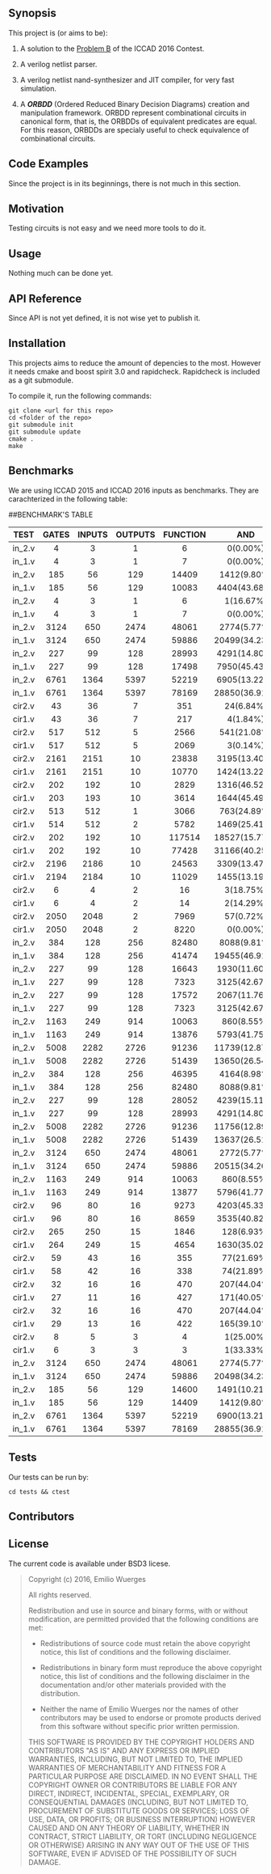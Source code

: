 ## Synopsis

This project is (or aims to be):

1. A solution to the [Problem B](http://cad-contest-2016.el.cycu.edu.tw/problem_B/default.html) of the ICCAD 2016 Contest.

2. A verilog netlist parser.

4. A verilog netlist nand-synthesizer and JIT compiler, for very fast simulation.

5. A ***ORBDD*** (Ordered Reduced Binary Decision Diagrams) creation and manipulation framework. ORBDD represent combinational circuits in canonical form, that is, the ORBDDs of equivalent predicates are equal. For this reason, ORBDDs are specialy useful to check equivalence of combinational circuits.


## Code Examples

Since the project is in its beginnings, there is not much in this section.


## Motivation

Testing circuits is not easy and we need more tools to do it.

## Usage

Nothing much can be done yet.

## API Reference

Since API is not yet defined, it is not wise yet to publish it.

## Installation

This projects aims to reduce the amount of depencies to the most. However it needs cmake and boost spirit 3.0 and rapidcheck.
Rapidcheck is included as a git submodule.

To compile it, run the following commands:

```
git clone <url for this repo>
cd <folder of the repo>
git submodule init
git submodule update
cmake .
make
```

## Benchmarks

We are using ICCAD 2015 and ICCAD 2016 inputs as benchmarks. They are carachterized in the following table:


##BENCHMARK'S TABLE

|TEST|GATES|INPUTS|OUTPUTS|FUNCTION|AND|NAND|OR|NOR|XOR|XNOR|NOT|BUF|
|:---:|:---:|:---:|:---:|:---:|:---:|:---:|:---:|:---:|:---:|:---:|:---:|:---:|
|in_2.v|4|3|1|6|0(0.00%)|4(66.67%)|1(16.67%)|0(0.00%)|0(0.00%)|0(0.00%)|0(0.00%)|1(16.67%)|
|in_1.v|4|3|1|7|0(0.00%)|2(28.57%)|2(28.57%)|0(0.00%)|0(0.00%)|0(0.00%)|2(28.57%)|1(14.29%)|
|in_2.v|185|56|129|14409|1412(9.80%)|1726(11.98%)|1040(7.22%)|460(3.19%)|992(6.88%)|100(0.69%)|2374(16.48%)|6305(43.76%)|
|in_1.v|185|56|129|10083|4404(43.68%)|0(0.00%)|1150(11.41%)|286(2.84%)|2426(24.06%)|314(3.11%)|199(1.97%)|1304(12.93%)|
|in_2.v|4|3|1|6|1(16.67%)|4(66.67%)|0(0.00%)|0(0.00%)|0(0.00%)|0(0.00%)|0(0.00%)|1(16.67%)|
|in_1.v|4|3|1|7|0(0.00%)|2(28.57%)|2(28.57%)|0(0.00%)|0(0.00%)|0(0.00%)|2(28.57%)|1(14.29%)|
|in_2.v|3124|650|2474|48061|2774(5.77%)|7189(14.96%)|3853(8.02%)|3230(6.72%)|152(0.32%)|69(0.14%)|9931(20.66%)|20863(43.41%)|
|in_1.v|3124|650|2474|59886|20499(34.23%)|11(0.02%)|8504(14.20%)|63(0.11%)|4170(6.96%)|298(0.50%)|7623(12.73%)|18718(31.26%)|
|in_2.v|227|99|128|28993|4291(14.80%)|6239(21.52%)|4341(14.97%)|1460(5.04%)|3495(12.05%)|128(0.44%)|8364(28.85%)|675(2.33%)|
|in_1.v|227|99|128|17498|7950(45.43%)|0(0.00%)|1681(9.61%)|1214(6.94%)|3395(19.40%)|1298(7.42%)|506(2.89%)|1454(8.31%)|
|in_2.v|6761|1364|5397|52219|6905(13.22%)|7068(13.54%)|4978(9.53%)|5669(10.86%)|31(0.06%)|13(0.02%)|9548(18.28%)|18007(34.48%)|
|in_1.v|6761|1364|5397|78169|28850(36.91%)|13(0.02%)|11091(14.19%)|404(0.52%)|3239(4.14%)|93(0.12%)|11937(15.27%)|22542(28.84%)|
|cir2.v|43|36|7|351|24(6.84%)|89(25.36%)|27(7.69%)|42(11.97%)|0(0.00%)|0(0.00%)|109(31.05%)|60(17.09%)|
|cir1.v|43|36|7|217|4(1.84%)|79(36.41%)|0(0.00%)|19(8.76%)|18(8.29%)|0(0.00%)|40(18.43%)|57(26.27%)|
|cir2.v|517|512|5|2566|541(21.08%)|264(10.29%)|125(4.87%)|320(12.47%)|58(2.26%)|9(0.35%)|722(28.14%)|527(20.54%)|
|cir1.v|517|512|5|2069|3(0.14%)|0(0.00%)|255(12.32%)|0(0.00%)|768(37.12%)|0(0.00%)|4(0.19%)|1039(50.22%)|
|cir2.v|2161|2151|10|23838|3195(13.40%)|2624(11.01%)|1590(6.67%)|1612(6.76%)|681(2.86%)|500(2.10%)|7214(30.26%)|6422(26.94%)|
|cir1.v|2161|2151|10|10770|1424(13.22%)|0(0.00%)|579(5.38%)|0(0.00%)|3582(33.26%)|0(0.00%)|852(7.91%)|4333(40.23%)|
|cir2.v|202|192|10|2829|1316(46.52%)|0(0.00%)|0(0.00%)|0(0.00%)|54(1.91%)|0(0.00%)|1045(36.94%)|414(14.63%)|
|cir1.v|203|193|10|3614|1644(45.49%)|0(0.00%)|670(18.54%)|20(0.55%)|593(16.41%)|0(0.00%)|463(12.81%)|224(6.20%)|
|cir2.v|513|512|1|3066|763(24.89%)|0(0.00%)|254(8.28%)|0(0.00%)|766(24.98%)|0(0.00%)|0(0.00%)|1283(41.85%)|
|cir1.v|514|512|2|5782|1469(25.41%)|0(0.00%)|496(8.58%)|0(0.00%)|1493(25.82%)|0(0.00%)|279(4.83%)|2045(35.37%)|
|cir2.v|202|192|10|117514|18527(15.77%)|23112(19.67%)|16314(13.88%)|6546(5.57%)|9002(7.66%)|1318(1.12%)|41114(34.99%)|1581(1.35%)|
|cir1.v|202|192|10|77428|31166(40.25%)|0(0.00%)|11810(15.25%)|8777(11.34%)|24143(31.18%)|0(0.00%)|403(0.52%)|1129(1.46%)|
|cir2.v|2196|2186|10|24563|3309(13.47%)|2700(10.99%)|1620(6.60%)|1674(6.82%)|717(2.92%)|527(2.15%)|7469(30.41%)|6547(26.65%)|
|cir1.v|2194|2184|10|11029|1455(13.19%)|0(0.00%)|592(5.37%)|0(0.00%)|3702(33.57%)|0(0.00%)|871(7.90%)|4409(39.98%)|
|cir2.v|6|4|2|16|3(18.75%)|0(0.00%)|2(12.50%)|0(0.00%)|0(0.00%)|0(0.00%)|1(6.25%)|10(62.50%)|
|cir1.v|6|4|2|14|2(14.29%)|0(0.00%)|2(14.29%)|0(0.00%)|0(0.00%)|0(0.00%)|1(7.14%)|9(64.29%)|
|cir2.v|2050|2048|2|7969|57(0.72%)|1513(18.99%)|2006(25.17%)|261(3.28%)|0(0.00%)|0(0.00%)|2078(26.08%)|2054(25.77%)|
|cir1.v|2050|2048|2|8220|0(0.00%)|0(0.00%)|2046(24.89%)|0(0.00%)|1031(12.54%)|0(0.00%)|10(0.12%)|5133(62.45%)|
|in_2.v|384|128|256|82480|8088(9.81%)|12720(15.42%)|9754(11.83%)|1666(2.02%)|9744(11.81%)|199(0.24%)|16484(19.99%)|23825(28.89%)|
|in_1.v|384|128|256|41474|19455(46.91%)|0(0.00%)|3967(9.57%)|3504(8.45%)|8244(19.88%)|3584(8.64%)|536(1.29%)|2184(5.27%)|
|in_2.v|227|99|128|16643|1930(11.60%)|2259(13.57%)|1818(10.92%)|700(4.21%)|1465(8.80%)|41(0.25%)|2860(17.18%)|5570(33.47%)|
|in_1.v|227|99|128|7323|3125(42.67%)|0(0.00%)|688(9.40%)|465(6.35%)|1329(18.15%)|503(6.87%)|289(3.95%)|924(12.62%)|
|in_2.v|227|99|128|17572|2067(11.76%)|1959(11.15%)|1626(9.25%)|572(3.26%)|1750(9.96%)|34(0.19%)|2490(14.17%)|7074(40.26%)|
|in_1.v|227|99|128|7323|3125(42.67%)|0(0.00%)|688(9.40%)|465(6.35%)|1329(18.15%)|503(6.87%)|289(3.95%)|924(12.62%)|
|in_2.v|1163|249|914|10063|860(8.55%)|2093(20.80%)|1023(10.17%)|983(9.77%)|56(0.56%)|20(0.20%)|2931(29.13%)|2097(20.84%)|
|in_1.v|1163|249|914|13876|5793(41.75%)|3(0.02%)|2385(17.19%)|22(0.16%)|1033(7.44%)|91(0.66%)|2220(16.00%)|2329(16.78%)|
|in_2.v|5008|2282|2726|91236|11739(12.87%)|16094(17.64%)|10098(11.07%)|7409(8.12%)|1105(1.21%)|753(0.83%)|29486(32.32%)|14552(15.95%)|
|in_1.v|5008|2282|2726|51439|13650(26.54%)|0(0.00%)|5219(10.15%)|4(0.01%)|12750(24.79%)|0(0.00%)|8314(16.16%)|11502(22.36%)|
|in_2.v|384|128|256|46395|4164(8.98%)|4632(9.98%)|3708(7.99%)|1504(3.24%)|4082(8.80%)|209(0.45%)|6386(13.76%)|21710(46.79%)|
|in_1.v|384|128|256|82480|8088(9.81%)|12720(15.42%)|9754(11.83%)|1666(2.02%)|9744(11.81%)|199(0.24%)|16484(19.99%)|23825(28.89%)|
|in_2.v|227|99|128|28052|4239(15.11%)|5910(21.07%)|4253(15.16%)|1360(4.85%)|3541(12.62%)|137(0.49%)|7952(28.35%)|660(2.35%)|
|in_1.v|227|99|128|28993|4291(14.80%)|6239(21.52%)|4341(14.97%)|1460(5.04%)|3495(12.05%)|128(0.44%)|8364(28.85%)|675(2.33%)|
|in_2.v|5008|2282|2726|91236|11756(12.89%)|16077(17.62%)|10094(11.06%)|7409(8.12%)|1109(1.22%)|753(0.83%)|29486(32.32%)|14552(15.95%)|
|in_1.v|5008|2282|2726|51439|13637(26.51%)|11(0.02%)|5214(10.14%)|7(0.01%)|12754(24.79%)|0(0.00%)|8316(16.17%)|11500(22.36%)|
|in_2.v|3124|650|2474|48061|2772(5.77%)|7193(14.97%)|3857(8.03%)|3228(6.72%)|149(0.31%)|68(0.14%)|9926(20.65%)|20868(43.42%)|
|in_1.v|3124|650|2474|59886|20515(34.26%)|0(0.00%)|8501(14.20%)|60(0.10%)|4171(6.96%)|298(0.50%)|7621(12.73%)|18720(31.26%)|
|in_2.v|1163|249|914|10063|860(8.55%)|2093(20.80%)|1023(10.17%)|983(9.77%)|56(0.56%)|20(0.20%)|2931(29.13%)|2097(20.84%)|
|in_1.v|1163|249|914|13877|5796(41.77%)|0(0.00%)|2388(17.21%)|20(0.14%)|1032(7.44%)|91(0.66%)|2221(16.00%)|2329(16.78%)|
|cir2.v|96|80|16|9273|4203(45.33%)|359(3.87%)|1014(10.93%)|677(7.30%)|1922(20.73%)|478(5.15%)|220(2.37%)|400(4.31%)|
|cir1.v|96|80|16|8659|3535(40.82%)|0(0.00%)|1153(13.32%)|797(9.20%)|2486(28.71%)|0(0.00%)|145(1.67%)|543(6.27%)|
|cir2.v|265|250|15|1846|128(6.93%)|374(20.26%)|107(5.80%)|202(10.94%)|12(0.65%)|6(0.33%)|648(35.10%)|369(19.99%)|
|cir1.v|264|249|15|4654|1630(35.02%)|0(0.00%)|635(13.64%)|20(0.43%)|525(11.28%)|0(0.00%)|1333(28.64%)|511(10.98%)|
|cir2.v|59|43|16|355|77(21.69%)|0(0.00%)|27(7.61%)|0(0.00%)|56(15.77%)|1(0.28%)|28(7.89%)|166(46.76%)|
|cir1.v|58|42|16|338|74(21.89%)|0(0.00%)|27(7.99%)|0(0.00%)|54(15.98%)|2(0.59%)|17(5.03%)|164(48.52%)|
|cir2.v|32|16|16|470|207(44.04%)|0(0.00%)|48(10.21%)|14(2.98%)|105(22.34%)|0(0.00%)|16(3.40%)|80(17.02%)|
|cir1.v|27|11|16|427|171(40.05%)|0(0.00%)|40(9.37%)|12(2.81%)|92(21.55%)|0(0.00%)|16(3.75%)|96(22.48%)|
|cir2.v|32|16|16|470|207(44.04%)|0(0.00%)|48(10.21%)|14(2.98%)|105(22.34%)|0(0.00%)|16(3.40%)|80(17.02%)|
|cir1.v|29|13|16|422|165(39.10%)|0(0.00%)|41(9.72%)|11(2.61%)|92(21.80%)|0(0.00%)|15(3.55%)|98(23.22%)|
|cir2.v|8|5|3|4|1(25.00%)|0(0.00%)|1(25.00%)|0(0.00%)|1(25.00%)|0(0.00%)|1(25.00%)|0(0.00%)|
|cir1.v|6|3|3|3|1(33.33%)|0(0.00%)|1(33.33%)|0(0.00%)|1(33.33%)|0(0.00%)|0(0.00%)|0(0.00%)|
|in_2.v|3124|650|2474|48061|2774(5.77%)|7189(14.96%)|3853(8.02%)|3230(6.72%)|152(0.32%)|69(0.14%)|9931(20.66%)|20863(43.41%)|
|in_1.v|3124|650|2474|59886|20498(34.23%)|11(0.02%)|8504(14.20%)|63(0.11%)|4169(6.96%)|298(0.50%)|7625(12.73%)|18718(31.26%)|
|in_2.v|185|56|129|14600|1491(10.21%)|1879(12.87%)|1143(7.83%)|518(3.55%)|984(6.74%)|78(0.53%)|2692(18.44%)|5815(39.83%)|
|in_1.v|185|56|129|14409|1412(9.80%)|1726(11.98%)|1040(7.22%)|460(3.19%)|992(6.88%)|100(0.69%)|2374(16.48%)|6305(43.76%)|
|in_2.v|6761|1364|5397|52219|6900(13.21%)|7072(13.54%)|4982(9.54%)|5670(10.86%)|28(0.05%)|12(0.02%)|9543(18.27%)|18012(34.49%)|
|in_1.v|6761|1364|5397|78169|28855(36.91%)|9(0.01%)|11100(14.20%)|399(0.51%)|3234(4.14%)|93(0.12%)|11934(15.27%)|22545(28.84%)|


## Tests

Our tests can be run by:

```
cd tests && ctest
```

## Contributors




## License

The current code is available under BSD3 licese. 

>
>Copyright (c) 2016, Emilio Wuerges
>
>All rights reserved.
>
>Redistribution and use in source and binary forms, with or without
>modification, are permitted provided that the following conditions are met:
>
>    * Redistributions of source code must retain the above copyright
>      notice, this list of conditions and the following disclaimer.
>
>    * Redistributions in binary form must reproduce the above
>      copyright notice, this list of conditions and the following
>      disclaimer in the documentation and/or other materials provided
>      with the distribution.
>
>    * Neither the name of Emilio Wuerges nor the names of other
>      contributors may be used to endorse or promote products derived
>      from this software without specific prior written permission.
>
>THIS SOFTWARE IS PROVIDED BY THE COPYRIGHT HOLDERS AND CONTRIBUTORS
>"AS IS" AND ANY EXPRESS OR IMPLIED WARRANTIES, INCLUDING, BUT NOT
>LIMITED TO, THE IMPLIED WARRANTIES OF MERCHANTABILITY AND FITNESS FOR
>A PARTICULAR PURPOSE ARE DISCLAIMED. IN NO EVENT SHALL THE COPYRIGHT
>OWNER OR CONTRIBUTORS BE LIABLE FOR ANY DIRECT, INDIRECT, INCIDENTAL,
>SPECIAL, EXEMPLARY, OR CONSEQUENTIAL DAMAGES (INCLUDING, BUT NOT
>LIMITED TO, PROCUREMENT OF SUBSTITUTE GOODS OR SERVICES; LOSS OF USE,
>DATA, OR PROFITS; OR BUSINESS INTERRUPTION) HOWEVER CAUSED AND ON ANY
>THEORY OF LIABILITY, WHETHER IN CONTRACT, STRICT LIABILITY, OR TORT
>(INCLUDING NEGLIGENCE OR OTHERWISE) ARISING IN ANY WAY OUT OF THE USE
>OF THIS SOFTWARE, EVEN IF ADVISED OF THE POSSIBILITY OF SUCH DAMAGE.
>

